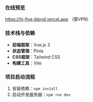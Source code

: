 ### 在线预览

https://hi-five-blond.vercel.app （需VPN）

### 技术栈与依赖

- **前端框架**：Vue.js 3
- **状态管理**：Pinia
- **CSS框架**：Tailwind CSS
- **构建工具**：Vite

### 项目启动流程

1. 安装依赖：`npm install`
2. 启动开发服务器：`npm run dev`

